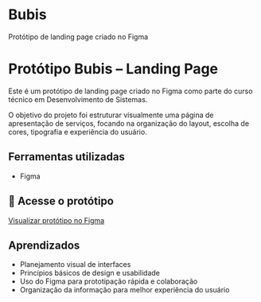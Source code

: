 # Bubis
Protótipo de landing page criado no Figma
# Protótipo Bubis – Landing Page

Este é um protótipo de landing page criado no Figma como parte do curso técnico em Desenvolvimento de Sistemas.  

O objetivo do projeto foi estruturar visualmente uma página de apresentação de serviços, focando na organização do layout, escolha de cores, tipografia e experiência do usuário.

##  Ferramentas utilizadas
- Figma

## 🔗 Acesse o protótipo
[Visualizar protótipo no Figma](https://www.figma.com/design/d4NbgteRybZKAfBebLJOLN/bubis?node-id=0-1&p=f)

##  Aprendizados
- Planejamento visual de interfaces  
- Princípios básicos de design e usabilidade  
- Uso do Figma para prototipação rápida e colaboração  
- Organização da informação para melhor experiência do usuário  
